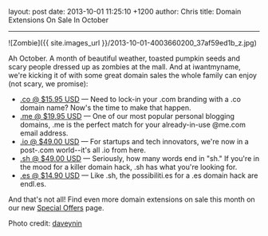 layout: post
date: 2013-10-01 11:25:10 +1200
author: Chris
title: Domain Extensions On Sale In October


----

![Zombie]({{ site.images_url }}/2013-10-01-4003660200_37af59ed1b_z.jpg)

<!-- excerpt -->

Ah October. A month of beautiful weather, toasted pumpkin seeds and scary people dressed up as zombies at the mall. And at iwantmyname, we're kicking it of with some great domain sales the whole family can enjoy (not scary, we promise):

<!-- /excerpt -->

+ [.co @ $15.95 USD][1] — Need to lock-in your .com branding with a .co domain name? Now's the time to make that happen. 
+ [.me @ $19.95 USD][2] — One of our most popular personal blogging domains, .me is the perfect match for your already-in-use @me.com email address.
+ [.io @ $49.00 USD][3] — For startups and tech innovators, we're now in a post-.com world--it's all .io from here.
+ [.sh @ $49.00 USD][4] — Seriously, how many words end in "sh." If you're in the mood for a killer domain hack, .sh has what you're looking for. 
+ [.es @ $14.90 USD][5] — Like .sh, the possibiliti.es for a .es domain hack are endl.es. 

And that's not all! Find even more domain extensions on sale this month on our new [Special Offers][6] page. 

Photo credit: [daveynin][7]

[1]: https://iwantmyname.com/domains/co-colombian-domain-name-registration-for-colombia
[2]: https://iwantmyname.com/domains/me-montenegrean-domain-name-registration-for-montenegro
[3]: https://iwantmyname.com/domains/io-domain-name-registration-for-british-indian-ocean-territory
[4]: https://iwantmyname.com/domains/sh-domain-name-registration-for-saint-helena
[5]: https://iwantmyname.com/domains/es-spanish-domain-name-registration-for-spain
[6]: https://iwantmyname.com/domains/special-offer
[7]: http://www.flickr.com/photos/daveynin/
